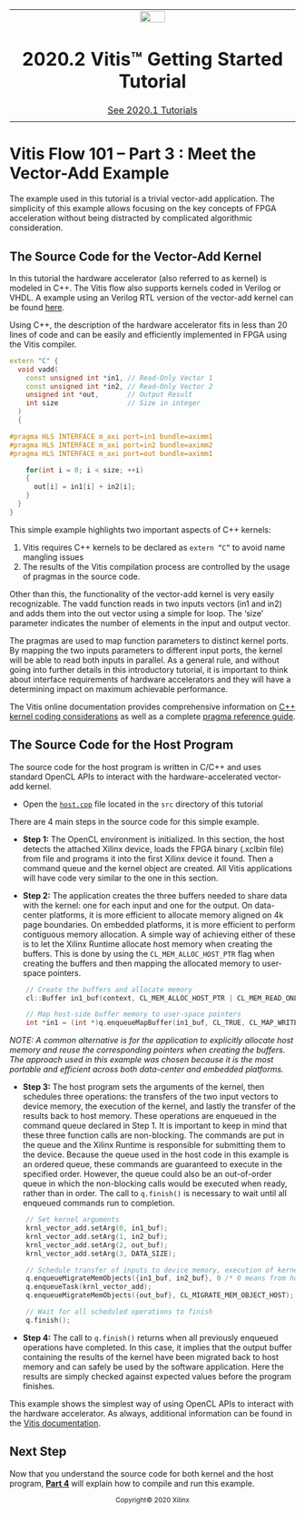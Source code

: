 <table class="sphinxhide">
 <tr>
   <td align="center"><img src="https://www.xilinx.com/content/dam/xilinx/imgs/press/media-kits/corporate/xilinx-logo.png" width="30%"/><h1>2020.2 Vitis™ Getting Started Tutorial</h1>
   <a href="https://github.com/Xilinx/Vitis-Tutorials/tree/2020.1">See 2020.1 Tutorials</a>
   </td>
 </tr>
 <tr>
 <td>
 </td>
 </tr>
</table>

# Vitis Flow 101 – Part 3 : Meet the Vector-Add Example

 The example used in this tutorial is a trivial vector-add application. The simplicity of this example allows focusing on the key concepts of FPGA acceleration without being distracted by complicated algorithmic consideration.

 

## The Source Code for the Vector-Add Kernel 

In this tutorial the hardware accelerator (also referred to as kernel) is modeled in C++. The Vitis flow also supports kernels coded in Verilog or VHDL. A example using an Verilog RTL version of the vector-add kernel can be found [here](https://github.com/Xilinx/Vitis_Accel_Examples/tree/master/rtl_kernels/rtl_vadd).

Using C++, the description of the hardware accelerator fits in less than 20 lines of code and can be easily and efficiently implemented in FPGA using the Vitis compiler.

```cpp
extern "C" {
  void vadd(
    const unsigned int *in1, // Read-Only Vector 1
    const unsigned int *in2, // Read-Only Vector 2
    unsigned int *out,       // Output Result
    int size                 // Size in integer
  )
  {

#pragma HLS INTERFACE m_axi port=in1 bundle=aximm1
#pragma HLS INTERFACE m_axi port=in2 bundle=aximm2
#pragma HLS INTERFACE m_axi port=out bundle=aximm1

    for(int i = 0; i < size; ++i)
    {
      out[i] = in1[i] + in2[i];
    }
  }
}
```


This simple example highlights two important aspects of C++ kernels:
1. Vitis requires C++ kernels to be declared as `extern “C”` to avoid name mangling issues
2. The results of the Vitis compilation process are controlled by the usage of pragmas in the source code. 

Other than this, the functionality of the vector-add kernel is very easily recognizable. The vadd function reads in two inputs vectors (in1 and in2) and adds them into the out vector using a simple for loop. The ‘size’ parameter indicates the number of elements in the input and output vector. 

The pragmas are used to map function parameters to distinct kernel ports. By mapping the two inputs parameters to different input ports, the kernel will be able to read both inputs in parallel. As a general rule, and without going into further details in this introductory tutorial, it is important to think about interface requirements of hardware accelerators and they will have a determining impact on maximum achievable performance.

The Vitis online documentation provides comprehensive information on [C++ kernel coding considerations](https://www.xilinx.com/html_docs/xilinx2020_2/vitis_doc/devckernels.html#rjk1519742919747) as well as a complete [pragma reference guide](https://www.xilinx.com/html_docs/xilinx2020_2/vitis_doc/tfo1593136615570.html).




## The Source Code for the Host Program 

The source code for the host program is written in C/C++ and uses standard OpenCL APIs to interact with the hardware-accelerated vector-add kernel.

* Open the [`host.cpp`](./example/src/host.cpp) file located in the `src` directory of this tutorial

There are 4 main steps in the source code for this simple example.

* **Step 1:** The OpenCL environment is initialized. In this section, the host detects the attached Xilinx device, loads the FPGA binary (.xclbin file) from file and programs it into the first Xilinx device it found. Then a command queue and the kernel object are created. All Vitis applications will have code very similar to the one in this section.

* **Step 2:** The application creates the three buffers needed to share data with the kernel: one for each input and one for the output. On data-center platforms, it is more efficient to allocate memory aligned on 4k page boundaries. On embedded platforms, it is more efficient to perform contiguous memory allocation. A simple way of achieving either of these is to let the Xilinx Runtime allocate host memory when creating the buffers. This is done by using the `CL_MEM_ALLOC_HOST_PTR` flag when creating the buffers and then mapping the allocated memory to user-space pointers.

```cpp
    // Create the buffers and allocate memory   
    cl::Buffer in1_buf(context, CL_MEM_ALLOC_HOST_PTR | CL_MEM_READ_ONLY,  sizeof(int) * DATA_SIZE, NULL, &err);

    // Map host-side buffer memory to user-space pointers
    int *in1 = (int *)q.enqueueMapBuffer(in1_buf, CL_TRUE, CL_MAP_WRITE, 0, sizeof(int) * DATA_SIZE);
```

*NOTE: A common alternative is for the application to explicitly allocate host memory and reuse the corresponding pointers when creating the buffers. The approach used in this example was chosen because it is the most portable and efficient across both data-center and embedded platforms.*


* **Step 3:** The host program sets the arguments of the kernel, then schedules three operations: the transfers of the two input vectors to device memory, the execution of the kernel, and lastly the transfer of the results back to host memory. These operations are enqueued in the command queue declared in Step 1. It is important to keep in mind that these three function calls are non-blocking. The commands are put in the queue and the Xilinx Runtime is responsible for submitting them to the device. Because the queue used in the host code in this example is an ordered queue, these commands are guaranteed to execute in the specified order. However, the queue could also be an out-of-order queue in which the non-blocking calls would be executed when ready, rather than in order. The call to `q.finish()` is necessary to wait until all enqueued commands run to completion. 

```cpp
    // Set kernel arguments
    krnl_vector_add.setArg(0, in1_buf);
    krnl_vector_add.setArg(1, in2_buf);
    krnl_vector_add.setArg(2, out_buf);
    krnl_vector_add.setArg(3, DATA_SIZE);

    // Schedule transfer of inputs to device memory, execution of kernel, and transfer of outputs back to host memory
    q.enqueueMigrateMemObjects({in1_buf, in2_buf}, 0 /* 0 means from host*/); 
    q.enqueueTask(krnl_vector_add);
    q.enqueueMigrateMemObjects({out_buf}, CL_MIGRATE_MEM_OBJECT_HOST);

    // Wait for all scheduled operations to finish
    q.finish();
```

* **Step 4:** The call to `q.finish()` returns when all previously enqueued operations have completed. In this case, it implies that the output buffer containing the results of the kernel have been migrated back to host memory and can safely be used by the software application. Here the results are simply checked against expected values before the program finishes.

This example shows the simplest way of using OpenCL APIs to interact with the hardware accelerator. As always, additional information can be found in the [Vitis documentation](https://www.xilinx.com/html_docs/xilinx2020_2/vitis_doc/devhostapp.html#vpy1519742402284). 



## Next Step

Now that you understand the source code for both kernel and the host program, [**Part 4**](./Part4.md) will explain how to compile and run this example.

 

<p align="center"><sup>Copyright&copy; 2020 Xilinx</sup></p>
